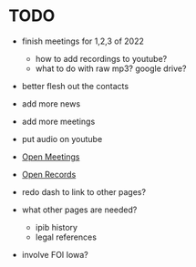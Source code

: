 # TODO

- finish meetings for 1,2,3 of 2022
    - how to add recordings to youtube?
    - what to do with raw mp3? google drive?
- better flesh out the contacts
- add more news
- add more meetings
- put audio on youtube

- [Open Meetings](https://www.legis.iowa.gov/docs/ico/chapter/21.pdf)
- [Open Records](https://www.legis.iowa.gov/docs/ico/chapter/22.pdf)

- redo dash to link to other pages?
- what other pages are needed?
    - ipib history
    - legal references
- involve FOI Iowa?
